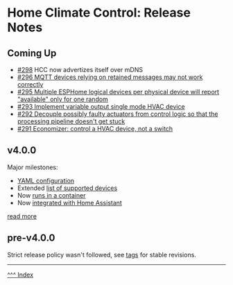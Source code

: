 Home Climate Control: Release Notes
==

## Coming Up

* [#298](https://github.com/home-climate-control/dz/issues/298) HCC now advertizes itself over mDNS
* [#296 MQTT devices relying on retained messages may not work correctly](https://github.com/home-climate-control/dz/issues/296)
* [#295 Multiple ESPHome logical devices per physical device will report "available" only for one random](https://github.com/home-climate-control/dz/issues/295)
* [#293 Implement variable output single mode HVAC device](https://github.com/home-climate-control/dz/issues/293)
* [#292 Decouple possibly faulty actuators from control logic so that the processing pipeline doesn't get stuck ](https://github.com/home-climate-control/dz/issues/292)
* [#291 Economizer: control a HVAC device, not a switch](https://github.com/home-climate-control/dz/issues/291)

## v4.0.0
Major milestones:
* [YAML configuration](../docs/configuration/index.md)
* Extended [list of supported devices](../docs/hardware/index.md)
* Now [runs in a container](../docs/build/index.md#docker)
* Now [integrated with Home Assistant](../docs/configuration/home-assistant.md)

[read more](./release-notes/v4.0.0.md) 

## pre-v4.0.0

Strict release policy wasn't followed, see [tags](https://github.com/home-climate-control/dz/tags) for stable revisions.

---
[^^^ Index](./index.md)

